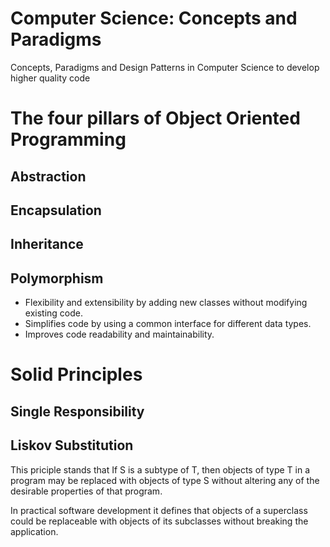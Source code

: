 # Computer Science: Concepts and Paradigms
Concepts, Paradigms and Design Patterns in Computer Science to develop higher quality code

# The four pillars of Object Oriented Programming

## Abstraction
## Encapsulation
## Inheritance
## Polymorphism
* Flexibility and extensibility by adding new classes without modifying existing code.
* Simplifies code by using a common interface for different data types.
* Improves code readability and maintainability.

# Solid Principles

## Single Responsibility

## Liskov Substitution

This priciple stands that If S is a subtype of T, then objects of type T in a program may be replaced with objects of type S without altering any of the desirable properties of that program.

In practical software development it defines that objects of a superclass could be replaceable with objects of its subclasses without breaking the application.
